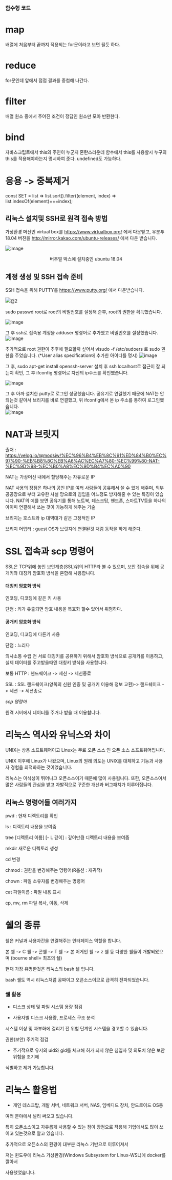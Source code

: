 ### 함수형 코드 

# map 

  배열에 처음부터 끝까지 적용되는 for문이라고 보면 될듯 하다. 

# reduce 

  for문인데 앞에서 점점 결과를 중첩해 나간다.

# filter

  배열 원소 중에서 주어진 조건이 정답인 원소만 모아 반환한다.

# bind

  자바스크립트에서 this의 주인이  누군지 혼란스러운데 함수에서 this를 사용할시 누구의 this를 적용해야하는지 명시하여 준다.
  undefined도 가능하다.
  
# 응용 -> 중복제거 

  const SET = list => list.sort().filter((element, index) => list.indexOf(element)===index);      
##  리눅스 설치및 SSH로 원격 접속 방법

가상환경 머신인 virtual box를 https://www.virtualbox.org/ 에서 다운받고,  우분투 18.04 버젼을 http://mirror.kakao.com/ubuntu-releases/ 에서 다운 받습니다. 

![image](https://user-images.githubusercontent.com/40421183/126260793-8ba49992-ed2e-4bcc-8ff0-d698db0cedd0.png)
 <center>버추얼 박스에 설치중인 ubuntu 18.04 </center>  

## 계정 생성 및 SSH 접속 준비 

 SSH 접속을 위해 PUTTY를 https://www.putty.org/ 에서 다운받습니다.

![캡2](https://user-images.githubusercontent.com/40421183/126262192-0dc15c8b-bc5f-4677-b2f2-a87f7130dcd0.PNG)

 sudo passwd root로 root의 비밀번호를 설정해 준후, root의 권한을 획득했습니다.

![image](https://user-images.githubusercontent.com/40421183/126262597-26f030f2-ded1-49af-9379-48e199cae52e.png)

그 후 ssh로 접속용 계정을 adduser 명령어로 추가했고 비밀번호를 설정했습니다. 
 ![image](https://user-images.githubusercontent.com/40421183/126262862-2d33e547-30f4-4b99-ab2f-7ec002afa62b.png)

추가적으로 root 권한이 추후에 필요할까 싶어서 
 visudo -f /etc/sudoers 로 sudo 권한을 주었습니다.
 (*User alias specification에 추가한 아이디를 명시) 
![image](https://user-images.githubusercontent.com/40421183/126263546-16296f24-eacc-43af-8e7d-5e067f1650d5.png)


그 후, sudo apt-get install openssh-server  설치 후 
ssh localhost로 접근이 잘 되는지 확인, 그 후 ifconfig 명령어로 자신의 
ip주소를 확인했습니다. 

![image](https://user-images.githubusercontent.com/40421183/126263711-b2471848-360a-45fc-a7ce-f6d998e728b2.png)

그 후 아까 설치한 putty로 로그인 성공했습니다.
공유기로 연결했기 때문에 NAT는 안되는것 같아서 브리지를 바로 연결했고, 위 ifconfig에서 본 ip 주소를 통하여 로그인했습니다.   
![image](https://user-images.githubusercontent.com/40421183/126263952-cfa6af85-562b-4c38-ae89-62a838842f96.png)

# NAT과 브릿지 

출처 : https://velog.io/@modsiw/%EC%96%B4%EB%8C%91%ED%84%B0%EC%97%90-%EB%B8%8C%EB%A6%AC%EC%A7%80-%EC%99%80-NAT-%EC%9D%98-%EC%B0%A8%EC%9D%B4%EC%A0%90

NAT는 가상머신 내에서 할당해주는 자유로운 IP

NAT 사용의 장점은 하나의 공인 IP를 여러 사람들이 공유해서 쓸 수 있게 해주며, 외부 공공망으로 부터 고유한 사설 망으로의 침입을 어느정도 방지해줄 수 있는 특징이 있습니다. NAT의 예를 보면 공유기를 통해 노트북, 데스크탑, 핸드폰, 스마트TV등을 하나의 아이피 연결해서 쓰는 것이 가능하게 해주는 기술

브리지는 호스트와 ip 대역대가 같은 고정적인 IP 

브리지 어뎁터 : guest OS가 브릿지에 연결된것 처럼 동작을 하게 해준다. 

# SSL 접속과 scp 명령어

SSL은 TCP위에 놓인 보안계층(SSL)위의 HTTP라 볼 수 있으며, 보안 접속을 위해 공개키와 대칭키 암호화 방식을 혼합해 사용합니다.

#### 대칭키 암호화 방식

인코딩, 디코딩에 같은 키 사용

단점 : 키가 유출되면 암호 내용을 복호화 할수 있어서 위험하다.

#### 공개키 암호화 방식

인코딩, 디코딩에 다른키 사용

단점 : 느리다

의사소통 수립 전 서로 대칭키를 공유하기 위해서 암호화 방식으로 공개키를 이용하고, 실제 데이터를 주고받을때엔 대칭키 방식을 사용합니다.

보통 HTTP : 핸드쉐이크 -> 세션 -> 세션종료

SSL : SSL 핸드쉐이크(양쪽의 신원 인증 및 공개키 이용해 정보 교환)-> 핸드쉐이크 -> 세션 -> 세션종료

*scp 명령어*

원격 서버에서 데이터를 주거나 받을 때 이용합니다. 


# 리눅스 역사와 유닉스와 차이

UNIX는 상용 소프트웨어이고 Linux는 무료 오픈 소스 인 오픈 소스 소프트웨어입니다.

UNIX 이후에 Linux가 나왔으며, Linux의 원래 의도는 UNIX를 대체하고 기능과 사용자 경험을 최적화하는 것이었습니다.  

리눅스는 이식성이 뛰어나고 오픈소스이기 때문에 많이 사용됩니다. 또한, 오픈소스여서 많은 사람들의 관심을 받고 자발적으로 꾸준한 개선과 버그패치가 이루어집니다.

## 리눅스 명령어들 여러가지

pwd : 현재 디렉토리를 확인

ls : 디렉토리 내용을 보여줌

tree [디렉토리 이름] [- L 깊이] : 깊이만큼 디렉토리 내용을 보여줌 

mkdir 새로운 디렉토리 생성

cd 변경 

chmod : 권한을 변경해주는 명령어(R옵션 : 재귀적) 

chown : 파일 소유자를 변경해주는 명령어

cat 파일이름 : 파일 내용 표시 

cp, mv, rm 파일 복사, 이동, 삭제

# 쉘의 종류 

쉘은 커널과 사용자간을 연결해주는 인터페이스 역할을 합니다.

본 쉘 -> C 쉘 -> 콘쉘 -> T 쉘 -> 본 어게인 쉘 -> z 쉘 등 다양한 쉘들이 개발되왔으며
(bourne shell= 최초의 쉘) 

현재 가장 유명한것은 리눅스의 bash 쉘 입니다.

bash 쉘도 역시 리눅스처럼 공짜이고 오픈소스이므로 급격히 전파되었습니다. 

### 쉘 활용

- 디스크 상태 및 파일 시스템 용량 점검

- 사용자별 디스크 사용량, 프로세스 구조 분석 

시스템 이상 및 과부화에 걸리기 전 위험 단계인 시스템을 경고할 수 있습니다. 

권한(보안) 주기적 점검 

- 주기적으로 유저의 uid와 gid를 체크해 허가 되지 않은 침입자 및 의도치 않은 보안 위험을 조기에 

식별하고 제거 가능합니다.

# 리눅스 활용법

- 개인 데스크탑, 개발 서버, 네트워크 서버, NAS, 임베디드 장치, 안드로이드 OS등 

여러 분야에서 널리 써오고 있습니다. 

특히 오픈소스이고 자유롭게 사용할 수 있는 점이 장점으로 작용해 기업에서도 많이 쓰이고 있는것으로 알고 있습니다.

추가적으로 오픈소스의 환경이 대부분 리눅스 기반으로 이루어져서

저는 윈도우에 리눅스 가상환경(Windows Subsystem for Linux-WSL)에 docker를 깔아서

사용했었습니다. 
